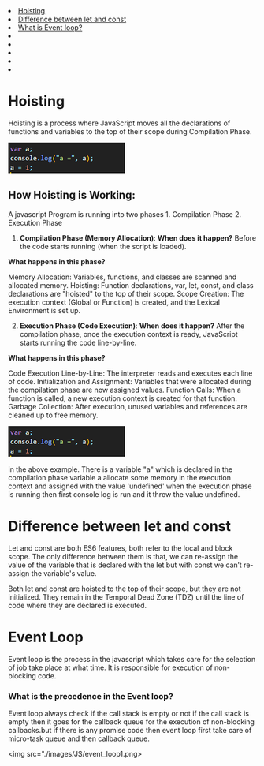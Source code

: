 <li><a href="#hoisting">Hoisting</a></li>
<li><a href="#letAndConst">Difference between let and const</a></li>
<li><a href="#EventLoop">What is Event loop?</a></li>
<li><a href=""></a></li>
<li><a href=""></a></li>
<li><a href=""></a></li>
<li><a href=""></a></li>
<li><a href=""></a></li>




<div id="hoisting">

# Hoisting
Hoisting is a process where JavaScript moves all the declarations of functions and variables to the top of their scope during Compilation Phase.

<img src="./images/JS/Hoisting.png">

## How Hoisting is Working:
A javascript Program is running into two phases 1. Compilation Phase 2. Execution Phase
1. **Compilation Phase (Memory Allocation)**: 
**When does it happen?**
Before the code starts running (when the script is loaded).

**What happens in this phase?**

Memory Allocation: Variables, functions, and classes are scanned and allocated memory.
Hoisting: Function declarations, var, let, const, and class declarations are "hoisted" to the top of their scope.
Scope Creation: The execution context (Global or Function) is created, and the Lexical Environment is set up.

2. **Execution Phase (Code Execution)**:
**When does it happen?**
After the compilation phase, once the execution context is ready, JavaScript starts running the code line-by-line.

**What happens in this phase?**

Code Execution Line-by-Line: The interpreter reads and executes each line of code.
Initialization and Assignment: Variables that were allocated during the compilation phase are now assigned values.
Function Calls: When a function is called, a new execution context is created for that function.
Garbage Collection: After execution, unused variables and references are cleaned up to free memory.

<img src="./images/JS/Hoisting.png">

in the above example. There is a variable "a" which is declared in the compilation phase
variable a allocate some memory in the execution context and assigned with the value 'undefined'
when the execution phase is running then first console log is run and it throw the value undefined.


</div>

<div id="letAndConst">

# Difference between let and const
Let and const are both ES6 features, both refer to the local and block scope. 
The only difference between them is that, we can re-assign the value of the variable that 
is declared with the let but with const we can’t re-assign the variable's value.

Both let and const are hoisted to the top of their scope, but they are not initialized. 
They remain in the Temporal Dead Zone (TDZ) until the line of code where they are declared is executed.

</div>

<div id="EventLoop">

# Event Loop

Event loop is the process in the javascript which takes care for the selection of job take place at what time.
It is responsible for execution of non-blocking code.

### What is the precedence in the Event loop?
Event loop always check if the call stack is empty or not if the call stack is empty then it goes for 
the callback queue for the execution of non-blocking callbacks.but if there is any promise code 
then event loop first take care of micro-task queue and then callback queue.

<img src="./images/JS/event_loop1.png>


</div>